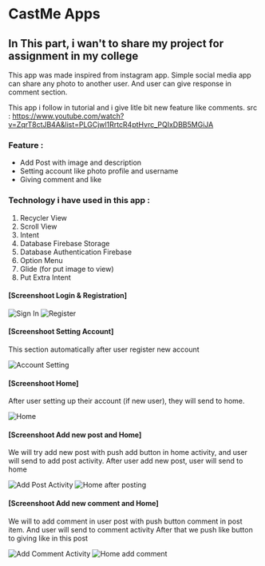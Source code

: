 # CastMe Apps

## In This part, i wan't to share my project for assignment in my college

This app was made inspired from instagram app.
Simple social media app can share any photo to another user.
And user can give response in comment section.

This app i follow in tutorial and i give litle bit new feature like comments.
src : https://www.youtube.com/watch?v=ZqrT8ctJB4A&list=PLGCjwl1RrtcR4ptHvrc_PQIxDBB5MGiJA

### Feature :
- Add Post with image and description
- Setting account like photo profile and username
- Giving comment and like

### Technology i have used in this app :
  1.  Recycler View
  2.  Scroll View
  3.  Intent
  4.  Database Firebase Storage
  5.  Database Authentication Firebase
  7.  Option Menu
  8.  Glide (for put image to view)
  9.  Put Extra Intent
  
  
#### [Screenshoot Login & Registration]

![Sign In](/app/ss/ss_castme_login)  ![Register](https://drive.google.com/uc?export=view&id=1FWel9BW9AV6ILfW1vFLWn8uP_nuuQznd)

#### [Screenshoot Setting Account]

This section automatically after user register new account

![Account Setting](https://drive.google.com/uc?export=view&id=1bLQZs6uGt_MiEAP-x1r2g9Bs8VrC8DUx)

#### [Screenshoot Home]

After user setting up their account (if new user), they will send to home.

![Home](https://drive.google.com/uc?export=view&id=1We6bslPniMLLa5sFDCGXMHgknZonk101)

#### [Screenshoot Add new post and Home]

We will try add new post with push add button in home activity, and user will send to add post activity.
After user add new post, user will send to home

![Add Post Activity](https://drive.google.com/uc?export=view&id=1Mr_5q91z4asDRub3O-8QtdBgXCMBFYTe) ![Home after posting](https://drive.google.com/uc?export=view&id=1mBGfp1xWFX3MGiHB5cwFyrhzjLAKpCSW)

#### [Screenshoot Add new comment and Home]

We will to add comment in user post with push button comment in post item. And user will send to comment activity
After that we push like button to giving like in this post

![Add Comment Activity](https://drive.google.com/uc?export=view&id=1ZOL_8n3Hz5j7FRm7568TDa5S61jKt_jX)  ![Home add comment](https://drive.google.com/uc?export=view&id=1Sa1CXwrXKUj4In5JiUI8BHKhflvt7Bvv)


